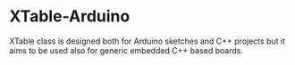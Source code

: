 # XTable-Arduino
XTable class is designed both for Arduino sketches and C++ projects but it aims to be used also for generic embedded C++ based boards.
